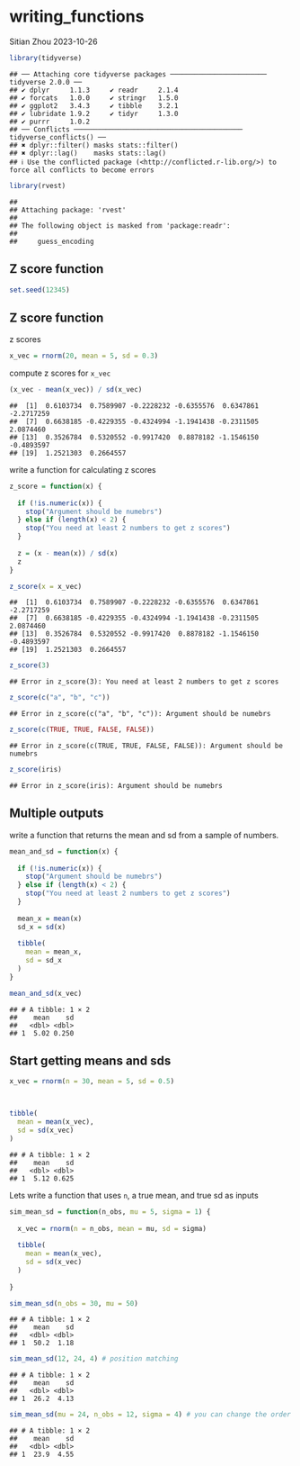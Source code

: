 writing_functions
================
Sitian Zhou
2023-10-26

``` r
library(tidyverse)
```

    ## ── Attaching core tidyverse packages ──────────────────────── tidyverse 2.0.0 ──
    ## ✔ dplyr     1.1.3     ✔ readr     2.1.4
    ## ✔ forcats   1.0.0     ✔ stringr   1.5.0
    ## ✔ ggplot2   3.4.3     ✔ tibble    3.2.1
    ## ✔ lubridate 1.9.2     ✔ tidyr     1.3.0
    ## ✔ purrr     1.0.2     
    ## ── Conflicts ────────────────────────────────────────── tidyverse_conflicts() ──
    ## ✖ dplyr::filter() masks stats::filter()
    ## ✖ dplyr::lag()    masks stats::lag()
    ## ℹ Use the conflicted package (<http://conflicted.r-lib.org/>) to force all conflicts to become errors

``` r
library(rvest)
```

    ## 
    ## Attaching package: 'rvest'
    ## 
    ## The following object is masked from 'package:readr':
    ## 
    ##     guess_encoding

## Z score function

``` r
set.seed(12345)
```

## Z score function

z scores

``` r
x_vec = rnorm(20, mean = 5, sd = 0.3)
```

compute z scores for `x_vec`

``` r
(x_vec - mean(x_vec)) / sd(x_vec)
```

    ##  [1]  0.6103734  0.7589907 -0.2228232 -0.6355576  0.6347861 -2.2717259
    ##  [7]  0.6638185 -0.4229355 -0.4324994 -1.1941438 -0.2311505  2.0874460
    ## [13]  0.3526784  0.5320552 -0.9917420  0.8878182 -1.1546150 -0.4893597
    ## [19]  1.2521303  0.2664557

write a function for calculating z scores

``` r
z_score = function(x) {
  
  if (!is.numeric(x)) {
    stop("Argument should be numebrs")
  } else if (length(x) < 2) {
    stop("You need at least 2 numbers to get z scores")
  }
  
  z = (x - mean(x)) / sd(x)
  z
}
```

``` r
z_score(x = x_vec)
```

    ##  [1]  0.6103734  0.7589907 -0.2228232 -0.6355576  0.6347861 -2.2717259
    ##  [7]  0.6638185 -0.4229355 -0.4324994 -1.1941438 -0.2311505  2.0874460
    ## [13]  0.3526784  0.5320552 -0.9917420  0.8878182 -1.1546150 -0.4893597
    ## [19]  1.2521303  0.2664557

``` r
z_score(3)
```

    ## Error in z_score(3): You need at least 2 numbers to get z scores

``` r
z_score(c("a", "b", "c"))
```

    ## Error in z_score(c("a", "b", "c")): Argument should be numebrs

``` r
z_score(c(TRUE, TRUE, FALSE, FALSE))
```

    ## Error in z_score(c(TRUE, TRUE, FALSE, FALSE)): Argument should be numebrs

``` r
z_score(iris)
```

    ## Error in z_score(iris): Argument should be numebrs

## Multiple outputs

write a function that returns the mean and sd from a sample of numbers.

``` r
mean_and_sd = function(x) {
  
  if (!is.numeric(x)) {
    stop("Argument should be numebrs")
  } else if (length(x) < 2) {
    stop("You need at least 2 numbers to get z scores")
  }
  
  mean_x = mean(x)
  sd_x = sd(x)
  
  tibble(
    mean = mean_x,
    sd = sd_x
  )
}
```

``` r
mean_and_sd(x_vec)
```

    ## # A tibble: 1 × 2
    ##    mean    sd
    ##   <dbl> <dbl>
    ## 1  5.02 0.250

## Start getting means and sds

``` r
x_vec = rnorm(n = 30, mean = 5, sd = 0.5)



tibble(
  mean = mean(x_vec),
  sd = sd(x_vec)
)
```

    ## # A tibble: 1 × 2
    ##    mean    sd
    ##   <dbl> <dbl>
    ## 1  5.12 0.625

Lets write a function that uses `n`, a true mean, and true sd as inputs

``` r
sim_mean_sd = function(n_obs, mu = 5, sigma = 1) {
  
  x_vec = rnorm(n = n_obs, mean = mu, sd = sigma)
  
  tibble(
    mean = mean(x_vec),
    sd = sd(x_vec)
  )
  
}
```

``` r
sim_mean_sd(n_obs = 30, mu = 50)
```

    ## # A tibble: 1 × 2
    ##    mean    sd
    ##   <dbl> <dbl>
    ## 1  50.2  1.18

``` r
sim_mean_sd(12, 24, 4) # position matching
```

    ## # A tibble: 1 × 2
    ##    mean    sd
    ##   <dbl> <dbl>
    ## 1  26.2  4.13

``` r
sim_mean_sd(mu = 24, n_obs = 12, sigma = 4) # you can change the order of inputs
```

    ## # A tibble: 1 × 2
    ##    mean    sd
    ##   <dbl> <dbl>
    ## 1  23.9  4.55
